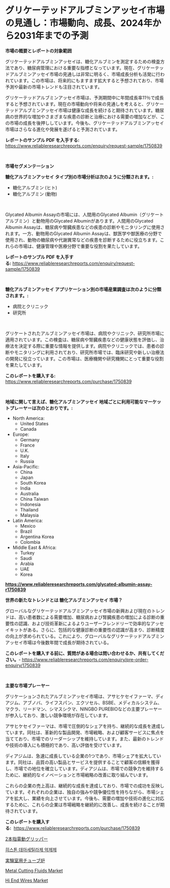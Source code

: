 <p><h1>グリケーテッドアルブミンアッセイ市場の見通し：市場動向、成長、2024年から2031年までの予測</h1></p><p><strong>市場の概要とレポートの対象範囲</strong></p>
<p><p>グリケーテッドアルブミンアッセイは、糖化アルブミンを測定するための検査方法であり、糖尿病管理における重要な指標となっています。現在、グリケーテッドアルブミンアッセイ市場の見通しは非常に明るく、市場成長分析も活発に行われています。この市場は、将来的にもますます拡大すると予想されており、市場予測や最新の市場トレンドも注目されています。</p><p>グリケーテッドアルブミンアッセイ市場は、予測期間中に年間成長率11％で成長すると予想されています。現在の市場動向や将来の見通しを考えると、グリケーテッドアルブミンアッセイ市場は健康な成長を続けると期待されています。糖尿病の世界的な増加やさまざまな疾患の診断と治療における需要の増加などが、この市場の成長を後押ししています。今後も、グリケーテッドアルブミンアッセイ市場はさらなる進化や発展を遂げると予測されています。</p></p>
<p><strong>レポートのサンプル PDF を入手する:</strong> <a href="https://www.reliableresearchreports.com/enquiry/request-sample/1750839">https://www.reliableresearchreports.com/enquiry/request-sample/1750839</a></p>
<p>&nbsp;</p>
<p><strong>市場セグメンテーション</strong></p>
<p><strong>糖化アルブミンアッセイ タイプ別の市場分析は次のように分類されます。:</strong></p>
<p><ul><li>糖化アルブミン (ヒト)</li><li>糖化アルブミン (動物)</li></ul></p>
<p>&nbsp;</p>
<p><p>Glycated Albumin Assayの市場には、人間用のGlycated Albumin（グリケートアルブミン）と動物用のGlycated Albuminがあります。人間用のGlycated Albumin Assayは、糖尿病や腎臓疾患などの疾患の診断やモニタリングに使用されます。一方、動物用のGlycated Albumin Assayは、獣医学や獣医療の分野で使用され、動物の糖尿病や代謝異常などの疾患を診断するために役立ちます。これらの市場は、健康管理や医療分野で重要な役割を果たしています。</p></p>
<p><strong>レポートのサンプル PDF を入手する:</strong>&nbsp;<a href="https://www.reliableresearchreports.com/enquiry/request-sample/1750839">https://www.reliableresearchreports.com/enquiry/request-sample/1750839</a></p>
<p>&nbsp;</p>
<p><strong> 糖化アルブミンアッセイ アプリケーション別の市場産業調査は次のように分類されます。:</strong></p>
<p><ul><li>病院とクリニック</li><li>研究所</li></ul></p>
<p>&nbsp;</p>
<p><p>グリケートされたアルブミンアッセイ市場は、病院やクリニック、研究所市場に適用されています。この検査は、糖尿病や腎臓疾患などの健康状態を評価し、治療法を決定する際に重要な情報を提供します。病院やクリニックでは、患者の診断やモニタリングに利用されており、研究所市場では、臨床研究や新しい治療法の開発に役立っています。この市場は、医療機関や研究機関にとって重要な役割を果たしています。</p></p>
<p><strong>このレポートを購入する:</strong>&nbsp; <a href="https://www.reliableresearchreports.com/purchase/1750839">https://www.reliableresearchreports.com/purchase/1750839</a></p>
<p>&nbsp;</p>
<p><strong>地域に関して言えば、糖化アルブミンアッセイ 地域ごとに利用可能なマーケットプレーヤーは次のとおりです。:</strong></p>
<p><ul>
    <li>
        North America:
        <ul>
            <li>United States</li>
            <li>Canada</li>
        </ul>
    </li>
    <li>
        Europe:
        <ul>
            <li>Germany</li>
            <li>France</li>
            <li>U.K.</li>
            <li>Italy</li>
            <li>Russia</li>
        </ul>
    </li>
    <li>
        Asia-Pacific:
        <ul>
            <li>China</li>
            <li>Japan</li>
            <li>South Korea</li>
            <li>India</li>
            <li>Australia</li>
            <li>China Taiwan</li>
            <li>Indonesia</li>
            <li>Thailand</li>
            <li>Malaysia</li>
        </ul>
    </li>
    <li>
        Latin America:
        <ul>
            <li>Mexico</li>
            <li>Brazil</li>
            <li>Argentina Korea</li>
            <li>Colombia</li>
        </ul>
    </li>
    <li>
        Middle East & Africa:
        <ul>
            <li>Turkey</li>
            <li>Saudi</li>
            <li>Arabia</li>
            <li>UAE</li>
            <li>Korea</li>
        </ul>
    </li>
    </ul></p>
<p><strong><a href="https://www.reliableresearchreports.com/glycated-albumin-assay-r1750839">https://www.reliableresearchreports.com/glycated-albumin-assay-r1750839</a></strong>&nbsp;</p>
<p><strong>世界の新たなトレンドとは 糖化アルブミンアッセイ 市場？</strong></p>
<p><p>グローバルなグリケーテッドアルブミンアッセイ市場の新興および現在のトレンドは、高い患者数による需要増加、糖尿病および腎臓疾患の増加による診断の重要性の認識、および技術革新によるよりユーザーフレンドリーで効率的なアッセイキットがある。さらに、包括的な健康診断の重要性の認識が高まり、診断精度の向上が求められている。これにより、グローバルなグリケーテッドアルブミンアッセイ市場は今後数年間で成長が期待されている。</p></p>
<p><strong>このレポートを購入する前に、質問がある場合は問い合わせるか、共有してください。</strong>- <a href="https://www.reliableresearchreports.com/enquiry/pre-order-enquiry/1750839">https://www.reliableresearchreports.com/enquiry/pre-order-enquiry/1750839</a></p>
<p>&nbsp;</p>
<p><strong>主要な市場プレーヤー</strong></p>
<p><p>グリケーションされたアルブミンアッセイ市場は、アサヒケセイファーマ、ディアジム、アブノバ、ライフスパン、エクソセル、BSBE、メディカルシステム、マクラ、リードマン、シマスシクマ、NINGBO PUREBIOなどの主要プレーヤーが参入しており、激しい競争環境が存在しています。</p><p>アサヒケセイファーマは、市場で圧倒的なシェアを持ち、継続的な成長を達成しています。同社は、革新的な製品開発、市場戦略、および顧客サービスに焦点を当てており、市場でのリーダーシップを維持しています。また、最新のトレンドや技術の導入にも積極的であり、高い評価を受けています。</p><p>ディアジムは、急速に成長している企業の1つであり、市場シェアを拡大しています。同社は、品質の高い製品とサービスを提供することで顧客の信頼を獲得し、市場での地位を確立しています。ディアジムは、市場での競争力を維持するために、継続的なイノベーションと市場戦略の改善に取り組んでいます。</p><p>これらの企業の売上高は、継続的な成長を達成しており、市場での成功を反映しています。それぞれの企業は、独自の強みや競争優位性を持ちながら、市場シェアを拡大し、業績を向上させています。今後も、需要の増加や技術の進化に対応するために、これらの企業は市場戦略を継続的に改善し、成長を続けることが期待されています。</p></p>
<p><strong>このレポートを購入する:</strong>&nbsp;&nbsp;<a href="https://www.reliableresearchreports.com/purchase/1750839">https://www.reliableresearchreports.com/purchase/1750839</a></p>
<p><p><a href="https://github.com/dandier2003/Market-Research-Report-List-1/blob/main/866682623455.md">2本指電動グリッパー</a></p><p><a href="https://github.com/vdhdwjyp90142/Market-Research-Report-List-1/blob/main/302541921319.md">히스톤 데아세틸라제 억제제</a></p><p><a href="https://github.com/lily-u-genius/Market-Research-Report-List-1/blob/main/606736323456.md">実験室用チューブ炉</a></p><p><a href="https://issuu.com/reportprime-2/docs/metal-cutting-fluids-market-size-2030.pptx">Metal Cutting Fluids Market</a></p><p><a href="https://www.linkedin.com/pulse/hi-end-wires-market-provides-detailed-segmentation-based-type-j4x0e?trackingId=SP681UAEGDtI2DQzYSMNeQ%3D%3D">Hi End Wires Market</a></p></p>